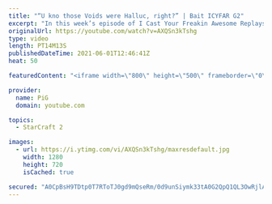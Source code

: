 ```yaml
---
title: "“U kno those Voids were Halluc, right?” | Bait ICYFAR G2"
excerpt: "In this week’s episode of I Cast Your Freakin Awesome Replays (ICYFAR) players sent in their replays where they tried to bait their opponents out of position!   NEW ICYFAR CHALLENGE: \"Hit and Run\" - avoid head on fights and backstab, run by and basetrade your way to victory. Send submissions to fluxiorsc@gmail.com"
originalUrl: https://youtube.com/watch?v=AXQSn3kTshg
type: video
length: PT14M13S
publishedDateTime: 2021-06-01T12:46:41Z
heat: 50

featuredContent: "<iframe width=\"800\" height=\"500\" frameborder=\"0\" src=\"https://www.youtube.com/embed/AXQSn3kTshg\" allow=\"accelerometer; autoplay; encrypted-media; gyroscope; picture-in-picture\" allowfullscreen></iframe>"

provider:
  name: PiG
  domain: youtube.com

topics:
  - StarCraft 2

images:
  - url: https://i.ytimg.com/vi/AXQSn3kTshg/maxresdefault.jpg
    width: 1280
    height: 720
    isCached: true

secured: "A0CpBsH9TDtp0T7RToTJ0gd9mQseRm/0d9unSiymk33tA0G2QpQ1QL3OwRjlArEEQHaGgRepkLedsl10q7/iqlMfj+Cpw9TaDmtijFTfFFdfTCl4Gy+OvN4UXSVJdTK8KYhE949HRi7P/VpTkbDCxL8H9m+p7FWr+s4XsbRYw6C51VdKZxT2U45/wTemMA31ao/AwZTvpB0n7wJcnG/fU7fdx8iIOgwCH6D9p1B+hIsDHhoTMDzIa0y4eVUO+F0QtGy6Mx8tviyvVp7erhHPrbuZi5C1J7CeLQ0xdHsADhs1X0C4R3ct2cXzFlS/HC+I7ShEiEmLM/ToATS+9q0HSFgz9+Od4Iw3yi+VlJ1tIe7BbEBHN3dzy9i79hS/HnHAy1ipXGKZcg2ewoybLZlXZeFMJ+W10b5C6gLpa4M72EM=;mxMexRPgvUIqzeP7/AiZoA=="
---
```



